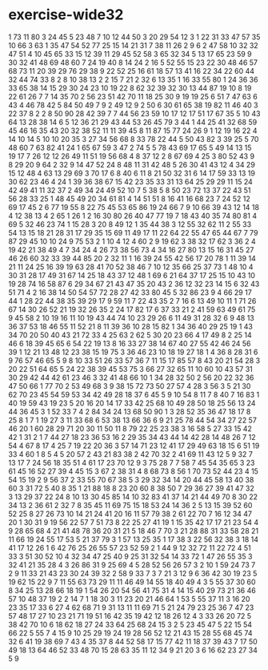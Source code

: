 # exercise-wide32
1
73
11
80
3
24
45
5
23
48
7
10
12
44
50
3
20
29
54
12
3
1
22
31
33
47
57
35
10
66
3
63
1
35
47
54
52
77
25
15
14
21
31
7
38
11
26
2
9
6
2
47
58
10
32
32
47
51
4
10
45
65
33
15
12
39
11
29
45
52
58
3
65
32
34
5
13
17
65
23
59
9
30
32
41
48
69
48
60
7
24
19
40
8
14
24
2
16
5
52
55
15
23
22
30
48
46
57
68
73
11
20
39
29
76
29
38
9
22
52
25
16
61
18
57
13
41
16
22
34
22
60
44
32
44
74
33
8
2
8
10
38
13
2
2
15
7
21
2
32
6
13
35
1
16
33
55
80
1
24
36
36
33
65
38
14
15
29
30
24
23
10
19
22
8
62
32
39
32
30
13
44
87
19
10
8
19
22
61
26
7
7
14
35
70
2
56
23
51
42
70
11
18
25
30
9
19
19
25
6
51
7
47
63
6
43
4
46
78
42
5
84
50
49
7
9
2
49
12
9
2
50
6
30
61
65
38
19
82
11
46
40
3
22
37
8
2
2
8
50
90
28
42
39
7
7
44
56
23
59
10
17
12
17
51
17
67
35
5
10
43
64
13
28
38
14
6
5
12
36
21
29
43
44
53
26
45
79
3
44
1
44
25
41
32
68
59
45
46
16
35
43
20
32
38
52
11
11
39
45
8
11
87
15
77
24
26
9
1
12
19
16
22
4
14
10
14
5
10
10
20
35
3
27
34
56
68
8
33
78
22
44
5
50
43
82
3
39
25
5
70
48
60
7
63
82
41
24
1
65
67
59
3
47
2
74
5
5
78
43
69
17
65
5
49
14
13
15
19
17
7
26
12
12
26
49
11
51
19
56
68
4
8
37
12
2
8
67
69
4
25
3
80
52
43
9
8
29
20
9
64
2
32
9
14
47
52
24
8
48
11
31
42
48
5
26
30
41
43
12
4
34
29
15
12
48
4
63
13
29
69
3
70
17
6
8
40
6
11
8
21
50
32
31
6
14
17
59
33
13
19
30
62
23
46
4
24
1
39
36
38
67
15
42
23
35
33
31
13
64
25
29
29
11
15
24
42
49
41
11
32
37
2
49
34
24
49
52
10
7
5
38
5
8
50
23
72
13
37
22
43
51
56
28
33
25
1
48
45
49
20
34
61
81
4
14
51
51
8
16
41
16
68
23
7
24
52
12
69
17
45
2
6
77
19
55
8
22
75
45
53
65
86
19
24
66
7
9
10
66
39
43
12
14
18
4
12
38
13
4
2
65
1
26
1
2
16
30
80
26
40
47
77
19
7
18
43
40
35
74
80
81
4
69
5
32
46
23
74
1
15
28
3
20
8
49
12
1
35
44
38
3
12
55
32
62
11
2
55
33
54
13
15
18
21
28
31
17
29
35
15
69
11
49
17
11
22
64
22
55
47
65
44
67
7
79
87
29
45
10
10
24
9
75
53
2
1
10
4
12
4
60
2
9
19
62
3
38
32
17
62
3
36
2
4
19
42
21
38
49
4
7
34
24
4
26
73
38
56
73
4
34
16
27
80
13
15
16
31
45
27
46
26
60
32
33
39
44
85
20
2
32
11
1
16
39
24
55
42
56
17
20
78
1
11
39
14
21
11
24
25
16
39
19
63
28
41
70
52
38
46
7
10
12
35
66
25
37
73
1
48
10
4
30
31
28
17
49
31
67
14
25
18
43
37
12
48
1
69
6
21
64
37
17
25
15
10
43
10
19
28
74
16
58
87
6
29
34
67
21
43
47
35
20
43
2
36
12
32
23
14
15
6
32
43
51
71
4
2
16
38
14
50
54
57
72
28
27
42
33
80
45
5
32
86
23
9
4
66
29
17
44
1
28
22
44
38
35
39
29
17
9
59
11
7
22
43
35
2
7
16
6
13
49
10
11
1
71
26
67
14
30
26
52
21
19
32
26
35
2
24
17
82
17
6
37
33
21
2
41
59
63
49
61
75
9
45
58
2
10
19
16
11
10
19
43
44
74
10
23
29
26
6
11
49
31
28
32
6
9
48
13
36
37
53
18
46
55
11
52
21
8
11
39
36
10
28
15
82
1
34
36
40
29
25
19
1
43
34
70
20
50
40
43
21
72
33
4
25
63
2
62
5
30
20
23
66
4
17
49
8
2
25
14
46
6
18
39
45
65
6
54
22
19
13
8
16
33
27
38
14
67
40
27
55
42
46
24
56
39
1
12
21
13
48
12
23
38
15
19
75
3
36
46
23
10
18
19
27
18
1
4
36
8
28
31
6
9
76
57
46
65
5
9
8
10
33
51
26
33
57
36
7
11
15
17
85
57
8
43
20
21
54
28
3
20
22
51
64
65
5
24
22
38
39
45
53
75
3
66
27
32
65
11
10
60
10
43
57
31
30
29
42
44
42
61
23
46
3
32
41
48
66
10
1
34
28
32
50
2
56
20
22
32
36
47
50
66
1
77
70
2
53
49
68
3
9
38
15
72
73
50
27
57
4
28
3
56
3
5
21
30
62
70
23
45
54
59
53
34
42
49
28
18
37
6
45
5
9
10
54
8
11
7
8
40
7
16
83
1
40
19
59
43
19
23
5
20
16
20
14
17
33
42
25
68
10
49
28
50
18
25
56
13
24
44
36
45
3
1
52
33
7
4
2
84
34
24
13
68
50
90
1
3
28
52
35
36
47
18
17
8
25
8
1
7
1
19
27
3
11
33
68
6
53
38
13
66
36
6
9
21
25
78
44
54
34
27
22
57
46
20
1
60
28
29
71
20
30
11
50
11
8
79
22
25
23
38
3
16
58
5
27
33
15
42
42
1
31
2
1
7
44
27
18
23
36
53
16
2
29
35
34
43
44
14
42
28
14
48
26
7
12
54
4
67
8
17
4
25
7
19
22
20
36
3
57
14
71
23
12
41
17
29
49
63
18
15
6
51
19
33
4
60
1
8
5
4
5
20
57
2
43
21
83
38
2
42
70
32
2
41
69
11
43
12
5
9
32
7
13
17
7
24
56
18
35
51
4
61
17
23
70
12
9
3
75
28
7
7
58
7
45
54
35
65
3
23
61
45
16
52
27
39
4
45
15
3
67
2
38
31
4
8
68
73
8
56
1
70
73
52
44
23
4
15
54
15
19
2
9
56
37
2
33
55
70
67
38
5
3
29
32
34
14
20
44
45
58
13
40
38
60
3
31
72
5
40
8
35
1
21
88
18
8
23
20
60
8
38
50
7
29
36
27
39
41
47
32
3
13
29
37
22
24
8
10
13
30
45
85
14
10
32
83
41
37
14
21
44
49
70
8
30
22
34
13
2
36
61
2
32
7
8
35
45
11
69
75
15
18
53
24
14
36
2
5
13
15
39
52
60
52
25
8
27
26
73
10
14
21
24
41
20
16
11
57
79
38
2
61
22
70
7
16
12
34
47
20
1
30
31
9
19
56
22
57
7
51
73
8
22
25
27
41
19
1
15
35
42
17
17
21
23
54
4
9
28
65
68
4
21
41
48
78
36
20
31
21
5
18
46
7
70
3
21
28
88
31
33
58
28
21
11
66
19
24
55
17
53
5
21
37
79
3
1
57
13
25
35
1
17
38
3
22
56
32
38
3
18
14
41
17
12
26
1
6
42
76
25
26
55
57
23
52
59
2
1
44
9
12
32
72
11
22
72
4
51
33
3
51
30
52
10
4
32
34
47
25
40
9
25
31
32
54
14
33
72
1
47
26
55
35
3
32
41
21
35
28
4
3
26
86
31
9
25
69
4
5
28
52
56
26
57
3
2
10
1
59
24
73
7
2
9
11
33
21
43
23
30
24
39
32
2
58
9
33
7
3
7
21
3
12
9
6
36
42
30
19
23
5
19
62
15
22
9
7
11
55
63
73
29
11
11
46
49
14
55
18
40
49
4
3
5
55
37
30
60
8
34
25
13
28
66
18
19
1
54
26
20
54
56
41
75
31
4
14
15
40
29
73
21
36
46
57
10
48
37
19
2
2
14
7
1
18
30
3
11
23
20
21
46
64
1
53
5
55
37
11
3
16
20
23
35
17
33
6
27
4
62
68
71
9
31
13
11
11
69
71
5
21
24
79
23
25
36
7
47
23
57
48
17
27
10
23
21
71
19
51
16
42
35
19
42
12
18
26
12
4
3
33
26
20
72
5
38
42
70
10
6
18
62
18
27
24
33
64
25
68
24
15
3
2
5
23
45
47
5
22
15
54
66
22
5
55
7
4
15
9
10
25
29
19
24
19
28
56
52
12
21
43
15
28
55
68
45
74
32
6
41
19
38
69
7
43
4
35
37
8
44
52
58
17
15
77
42
11
18
37
39
43
7
17
50
49
18
13
64
46
52
33
48
70
15
28
63
35
11
12
34
9
21
20
3
6
16
62
23
27
34
5
9
